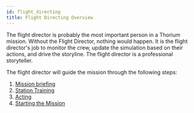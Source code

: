 ```yaml
---
id: flight_directing
title: Flight Directing Overview
---
```


The flight director is probably the most important person in a Thorium mission.
Without the Flight Director, nothing would happen. It is the flight director's
job to monitor the crew, update the simulation based on their actions, and drive
the storyline. The flight director is a professional storyteller.

The flight director will guide the mission through the following steps:

1.  [Mission briefing](/docs/fd_briefing.html)
2.  [Station Training](/docs/fd_training.html)
3.  [Acting](/docs/fd_acting.html)
4.  [Starting the Mission](/docs/fd_mission.html)
